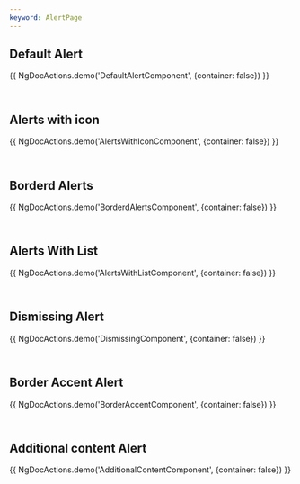 ```yaml
---
keyword: AlertPage
---
```


## Default Alert

{{ NgDocActions.demo('DefaultAlertComponent', {container: false}) }}

```angular-html file="./default-alert/default-alert.component.html" group="DefaultAlertComponent" name="html"

```

```angular-ts file="./default-alert/default-alert.component.ts" group="DefaultAlertComponent" name="typescript"

```

## Alerts with icon

{{ NgDocActions.demo('AlertsWithIconComponent', {container: false}) }}

```angular-html file="./alerts-with-icon/alerts-with-icon.component.html" group="AlertsWithIconComponent" name="html"

```

```angular-ts file="./alerts-with-icon/alerts-with-icon.component.ts" group="AlertsWithIconComponent" name="typescript"

```

## Borderd Alerts

{{ NgDocActions.demo('BorderdAlertsComponent', {container: false}) }}

```angular-html file="./borderd-alerts/borderd-alerts.component.html" group="BorderdAlertsComponent" name="html"

```

```angular-ts file="./borderd-alerts/borderd-alerts.component.ts" group="BorderdAlertsComponent" name="typescript"

```

## Alerts With List

{{ NgDocActions.demo('AlertsWithListComponent', {container: false}) }}

```angular-html file="./alerts-with-list/alerts-with-list.component.html" group="AlertsWithListComponent" name="html"

```

```angular-ts file="./alerts-with-list/alerts-with-list.component.ts" group="AlertsWithListComponent" name="typescript"

```

## Dismissing Alert

{{ NgDocActions.demo('DismissingComponent', {container: false}) }}

```angular-html file="./dismissing/dismissing.component.html" group="DismissingComponent" name="html"

```

```angular-ts file="./dismissing/dismissing.component.ts" group="DismissingComponent" name="typescript"

```

## Border Accent Alert

{{ NgDocActions.demo('BorderAccentComponent', {container: false}) }}

```angular-html file="./border-accent/border-accent.component.html" group="BorderAccentComponent" name="html"

```

```angular-ts file="./border-accent/border-accent.component.ts" group="BorderAccentComponent" name="typescript"

```

## Additional content Alert

{{ NgDocActions.demo('AdditionalContentComponent', {container: false}) }}

```angular-html file="./additional-content/additional-content.component.html" group="AdditionalContentComponent" name="html"

```

```angular-ts file="./additional-content/additional-content.component.ts" group="AdditionalContentComponent" name="typescript"

```
